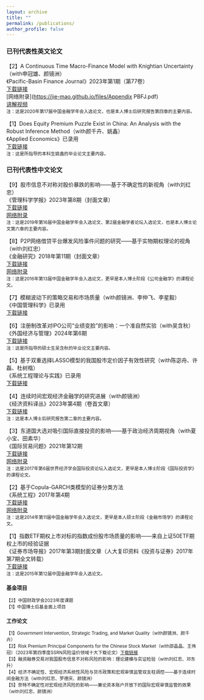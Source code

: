 ```yaml
---
layout: archive
title: ""
permalink: /publications/
author_profile: false
---
```


### 已刊代表性英文论文

【2】A Continuous Time Macro-Finance Model with Knightian Uncertainty（with申冠雄、颜镜洲）<br>
《Pacific-Basin Finance Journal》2023年第1期（第77卷）<br>
[下载链接](https://www.sciencedirect.com/science/article/pii/S0927538X22002244)<br>
[网络附录](https://jie-mao.github.io/files/Appendix PBFJ.pdf)<br>
[讲解视频](https://www.bilibili.com/video/BV1bT411x7WD/?spm_id_from=333.999.0.0&vd_source=0126a284551b7711b711ebd537d74c78)<br>
<small>注：这是2020年第17届中国金融学年会入选论文，也是本人博士后研究报告第四章的主要内容。</small><br>

【1】Does Equity Premium Puzzle Exist in China: An Analysis with the Robust Inference Method（with颜千卉、姚鑫）<br>
《Applied Economics》已录用<br>
[下载链接](https://www.tandfonline.com/doi/full/10.1080/00036846.2023.2295302)<br>
<small>注：这是所指导的本科生姚鑫的毕业论文主要内容。</small><br>


### 已刊代表性中文论文

【9】股市信息不对称对股价暴跌的影响——基于不确定性的新视角（with刘红忠）<br>
《管理科学学报》2023年第8期（封面文章）<br>
[下载链接](https://kns.cnki.net/kcms2/article/abstract?v=wQLHse-RxfcncoN8mu9mcEZr_PUFUr1V3uHaonMv-D4WXJguzDloxrmk5Ko2qkxZPCgRbwOxuloRa2bUykM165vRMSyVer3-a8T4GehLpc0K7dhUgwRDeQxMwyB_-wm_HmAyH9YBYsMa_2SDZEGlAg==&uniplatform=NZKPT&language=CHS)<br>
[网络附录](https://jie-mao.github.io/files/app4.pdf)<br>
<small>注：这是2019年第16届中国金融学年会入选论文、第2届金融学者论坛入选论文，也是本人博士论文第六章的主要内容。</small><br>

【8】P2P网络借贷平台爆发风险事件问题的研究——基于实物期权理论的视角（with刘红忠）<br>
《金融研究》2018年第11期（封面文章）<br>
[下载链接](https://kns.cnki.net/kcms/detail/detail.aspx?dbcode=CJFD&dbname=CJFDLAST2019&filename=JRYJ201811008&v=2zD1wu6NZ4fz6e0THfiwtEXeeSR4iImGXsPYUWxkL3CjG09c4mDQE1TOXSBTOck%25mmd2F)<br>
[网络附录](https://jie-mao.github.io/files/app3.pdf)<br>
<small>注：这是2016年第13届中国金融学年会入选论文，更早是本人博士阶段《公司金融学》的课程论文。</small><br>

【7】模糊波动下的策略交易和市场质量（with颜镜洲、李仲飞、李星毅）<br>
《中国管理科学》已录用<br>
[下载链接](https://kns.cnki.net/kcms2/article/abstract?v=wQLHse-RxfeW7YZEFtoo8_1sliR--HTNurq3whlDf4bvEeqw78Wahcyv6GtALw6m-kSpeqOe91M94gkfoUxprKKLuk4O65MxrwxBB8x-Q_PHNDJeBm0q3NXPw00R9lcXe5zPmhkcJe0=&uniplatform=NZKPT&language=CHS)<br>

【6】注册制改革对IPO公司“业绩变脸”的影响：一个准自然实验（with吴含秋）<br>
《外国经济与管理》2024年第6期<br>
[下载链接](https://kns.cnki.net/kcms2/article/abstract?v=wQLHse-Rxfc7pEY91vHYuXadFGEnegefilM2j3Dri80oXNmGfkibluSsLD9v7FUe81eusgblQuSp8FPsu16Faq1xC-II8USozq5H4Ffkxa6hqc6RgNIQmIfK9Ru97MiCfphgmdNnZpA=&uniplatform=NZKPT&language=CHS)<br>
<small>注：这是所指导的硕士生吴含秋的毕业论文主要内容。</small><br>

【5】基于双重选择LASSO模型的我国股市定价因子有效性研究（with陈宓舟、许磊、杜树楷）<br>
《系统工程理论与实践》已录用<br>
[下载链接](https://kns.cnki.net/kcms2/article/abstract?v=z-1yOu6aphPN1EJZFh5cxqiGywilZ81wsoeUO7QDVfWpPxeLeIyqVsRuuEL9dF8E04BVCRtT_HdQAS-OOtW3WYoByiGdxP746ftn6ROdfu2mgXdZZaURf87SmHQnYL0_ABoXA6IfaAA=&uniplatform=NZKPT&language=CHS)<br>

【4】连续时间宏观经济金融学的研究进展（with颜镜洲）<br>
《经济资料译丛》2023年第4期（卷首文章）<br>
[下载链接](https://kns.cnki.net/kcms2/article/abstract?v=wQLHse-Rxfc7pEY91vHYuXadFGEnegefxQwYTwP5FZuWAjogVVysNO5jNoSKeyGeMO2kjM5JquiwCDorJKXxm9zuGoSobnmcSXvMq5XK1dW3YCSyRTfi7ajScFxqoY4zwqnryf2PvA4xYtWTHi4wWA==&uniplatform=NZKPT&language=CHS)<br>
<small>注：这是本人博士后研究报告第二章的主要内容。</small><br>

【3】东道国大选对吸引国际直接投资的影响——基于政治经济周期视角（with夏小宝、田素华）<br>
《国际贸易问题》2021年第12期<br>
[下载链接](https://kns.cnki.net/kcms/detail/detail.aspx?dbcode=CJFD&dbname=CJFDAUTO&filename=GJMW202112009&uniplatform=NZKPT&v=6wEMP2ASji_pqjVv9PvoNsRjj7WrakBxn-MnX_bbD4ZhVa3FzNpy0GNgtelS1knc)<br>
[网络附录](https://jie-mao.github.io/files/app1.pdf)<br>
<small>注：这是2017年第6届世界经济学会国际投资论坛入选论文，更早是本人博士阶段《国际投资学》的课程论文。</small><br>

【2】基于Copula-GARCH类模型的证券分类方法<br>
《系统工程》2017年第4期<br>
[下载链接](https://kns.cnki.net/kcms/detail/detail.aspx?dbcode=CJFD&dbname=CJFDLAST2017&filename=GCXT201704007&v=SI33jjQ5RiUsDbqmpTXVFDIMcPXFclw1STcp1sN%25mmd2B49fLf5jruoz9xwoMaLVCr50O)<br>
[网络附录](https://jie-mao.github.io/files/app2.pdf)<br>
<small>注：这是2014年第11届中国金融学年会入选论文，更早是本人硕士阶段《金融市场学》的课程论文。</small><br>

【1】指数ETF期权上市对标的指数成份股市场质量的影响——来自上证50ETF期权上市的经验证据<br>
《证券市场导报》2017年第3期封面文章（人大复印资料《投资与证券》2017年第7期全文转载）<br>
[下载链接](https://kns.cnki.net/kcms/detail/detail.aspx?dbcode=CJFD&dbname=CJFDLAST2017&filename=ZQDB201703011&v=13a9J8Ua5aK86ucr6Xh6DZ1rn3NueWM1TsDY9tK6KUQ6QM79qKW38O4TwnX5kVNh)</small><br>
<small>注：这是2015年第12届中国金融学年会入选论文。<br>


### 基金项目

【2】中国财政学会2023年度课题<br>
【1】中国博士后基金面上项目

### ​​​​​工作论文

【1】Government Intervention, Strategic Trading, and Market Quality（with颜镜洲、颜千卉）<br>
【2】Risk Premium Principal Components for the Chinese Stock Market（with邵晶晶、王伟冠）（2023年第四季度SSRN风险溢价领域十大下载论文）[下载链接](https://papers.ssrn.com/sol3/papers.cfm?abstract_id=4635632)<br>
【3】融资融券交易对我国股市信息不对称风险的影响：理论建模与实证检验（with刘红忠、邓东升）<br>
【4】经济不确定性、宏观经济系统性风险与货币政策和宏观审慎监管双支柱调控——基于连续时间金融方法（with刘红忠、罗德庆、颜镜洲）<br>
【5】奈特不确定性对宏观经济风险的影响——兼论资本账户开放下的国际宏观审慎监管的效果（with刘红忠、颜镜洲）<br>
